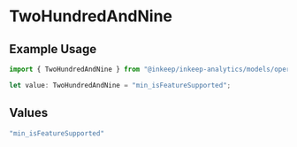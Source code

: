 # TwoHundredAndNine

## Example Usage

```typescript
import { TwoHundredAndNine } from "@inkeep/inkeep-analytics/models/operations";

let value: TwoHundredAndNine = "min_isFeatureSupported";
```

## Values

```typescript
"min_isFeatureSupported"
```